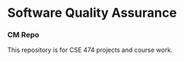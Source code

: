  
# Software Quality Assurance
###  CM Repo

This repository is for CSE 474 projects and course work.
